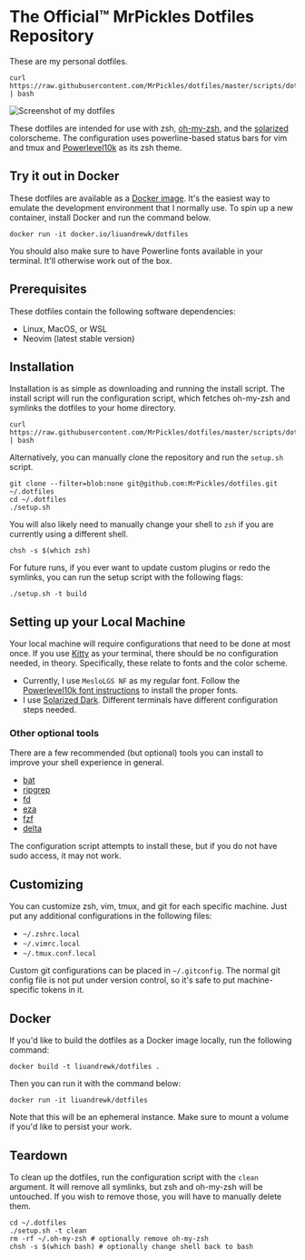 # The Official&trade; MrPickles Dotfiles Repository

These are my personal dotfiles.

```
curl https://raw.githubusercontent.com/MrPickles/dotfiles/master/scripts/dotfiles.sh | bash
```

![Screenshot of my dotfiles](.github/screenshot.png)

These dotfiles are intended for use with zsh, [oh-my-zsh][], and the
[solarized][] colorscheme.
The configuration uses powerline-based status bars for vim and tmux and
[Powerlevel10k][powerlevel10k] as its zsh theme.

## Try it out in Docker

These dotfiles are available as a [Docker image][docker-hub].
It's the easiest way to emulate the development environment that I normally use.
To spin up a new container, install Docker and run the command below.

```shell
docker run -it docker.io/liuandrewk/dotfiles
```

You should also make sure to have Powerline fonts available in your terminal.
It'll otherwise work out of the box.

## Prerequisites

These dotfiles contain the following software dependencies:

* Linux, MacOS, or WSL
* Neovim (latest stable version)

## Installation

Installation is as simple as downloading and running the install script.
The install script will run the configuration script, which fetches oh-my-zsh
and symlinks the dotfiles to your home directory.

```shell
curl https://raw.githubusercontent.com/MrPickles/dotfiles/master/scripts/dotfiles.sh | bash
```

Alternatively, you can manually clone the repository and run the `setup.sh`
script.

```shell
git clone --filter=blob:none git@github.com:MrPickles/dotfiles.git ~/.dotfiles
cd ~/.dotfiles
./setup.sh
```

You will also likely need to manually change your shell to `zsh` if you are
currently using a different shell.

```shell
chsh -s $(which zsh)
```

For future runs, if you ever want to update custom plugins or redo the symlinks,
you can run the setup script with the following flags:

```shell
./setup.sh -t build
```

## Setting up your Local Machine

Your local machine will require configurations that need to be done at most
once.
If you use [Kitty][kitty] as your terminal, there should be no configuration
needed, in theory.
Specifically, these relate to fonts and the color scheme.

- Currently, I use `MesloLGS NF` as my regular font.
  Follow the [Powerlevel10k font instructions][p10k-fonts] to install the proper
  fonts.
- I use [Solarized Dark][solarized].
  Different terminals have different configuration steps needed.

### Other optional tools

There are a few recommended (but optional) tools you can install to improve your
shell experience in general.

* [bat](https://github.com/sharkdp/bat)
* [ripgrep](https://github.com/BurntSushi/ripgrep)
* [fd](https://github.com/sharkdp/fd)
* [eza](https://github.com/eza-community/eza)
* [fzf](https://github.com/junegunn/fzf)
* [delta](https://github.com/dandavison/delta)

The configuration script attempts to install these, but if you do not have sudo
access, it may not work.

## Customizing

You can customize zsh, vim, tmux, and git for each specific machine.
Just put any additional configurations in the following files:

* `~/.zshrc.local`
* `~/.vimrc.local`
* `~/.tmux.conf.local`

Custom git configurations can be placed in `~/.gitconfig`.
The normal git config file is not put under version control, so it's safe to put
machine-specific tokens in it.

## Docker

If you'd like to build the dotfiles as a Docker image locally, run the following
command:

```shell
docker build -t liuandrewk/dotfiles .
```

Then you can run it with the command below:

```shell
docker run -it liuandrewk/dotfiles
```

Note that this will be an ephemeral instance. Make sure to mount a volume if
you'd like to persist your work.

## Teardown

To clean up the dotfiles, run the configuration script with the `clean`
argument.
It will remove all symlinks, but zsh and oh-my-zsh will be untouched.
If you wish to remove those, you will have to manually delete them.

```shell
cd ~/.dotfiles
./setup.sh -t clean
rm -rf ~/.oh-my-zsh # optionally remove oh-my-zsh
chsh -s $(which bash) # optionally change shell back to bash
```

[solarized]: http://ethanschoonover.com/solarized
[oh-my-zsh]: https://github.com/robbyrussell/oh-my-zsh
[p10k-fonts]: https://github.com/romkatv/powerlevel10k/#meslo-nerd-font-patched-for-powerlevel10k
[powerlevel10k]: https://github.com/romkatv/powerlevel10k
[docker-hub]: https://hub.docker.com/r/liuandrewk/dotfiles
[kitty]: https://sw.kovidgoyal.net/kitty/
